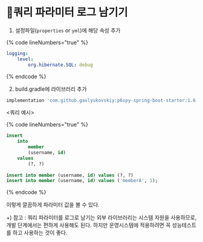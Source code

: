 # 쿼리 파라미터 로그 남기기

1. 설정파일(`properties` or `yml`)에 해당 속성 추가

{% code lineNumbers="true" %}
```yaml
logging:
    level:
        org.hibernate.SQL: debug
```
{% endcode %}

2. build.gradle에 라이브러리 추가

```gradle
implementation 'com.github.gavlyukovskiy:p6spy-spring-boot-starter:1.6.1'
```

<쿼리 예시>

{% code lineNumbers="true" %}
```sql
insert 
    into
        member
        (username, id) 
    values
        (?, ?)
        
insert into member (username, id) values (?, ?)
insert into member (username, id) values ('memberA', 1);
```
{% endcode %}

이렇게 깔끔하게 파라미터 값을 볼 수 있다.

\+) 참고 : 쿼리 파라미터를 로그로 남기는 외부 라이브러리는 시스템 자원을 사용하므로, 개발 단계에서는 편하게 사용해도 된다. 하지만 운영시스템에 적용하려면 꼭 성능테스트를 하고 사용하는 것이 좋다.
